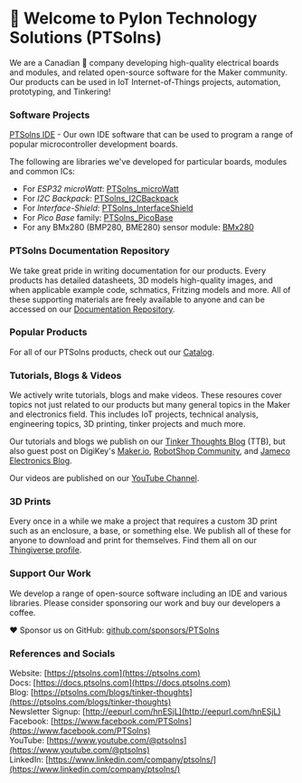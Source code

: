 # 👋 Welcome to Pylon Technology Solutions (PTSolns)

We are a Canadian 🍁 company developing high-quality electrical boards and modules, and related open-source software for the Maker community. Our products can be used in IoT Internet-of-Things projects, automation, prototyping, and Tinkering!

### Software Projects
[PTSolns IDE](https://github.com/PTSolns/PTSolns-IDE) - Our own IDE software that can be used to program a range of popular microcontroller development boards.

The following are libraries we've developed for particular boards, modules and common ICs:
- For *ESP32 microWatt*: [PTSolns_microWatt](https://github.com/PTSolns/PTSolns_microWatt)  
- For *I2C Backpack*: [PTSolns_I2CBackpack](https://github.com/PTSolns/PTSolns_I2CBackpack)  
- For *Interface-Shield*: [PTSolns_InterfaceShield](https://github.com/PTSolns/PTSolns_InterfaceShield)  
- For *Pico Base* family: [PTSolns_PicoBase](https://github.com/PTSolns/PTSolns_PicoBase)
- For any BMx280 (BMP280, BME280) sensor module: [BMx280](https://github.com/PTSolns/BMx280)

### PTSolns Documentation Repository
We take great pride in writing documentation for our products. Every products has detailed datasheets, 3D models high-quality images, and when applicable example code, schmatics, Fritzing models and more. All of these supporting materials are freely available to anyone and can be accessed on our [Documentation Repository](https://docs.ptsolns.com/).

### Popular Products
For all of our PTSolns products, check out our [Catalog](https://ptsolns.com/pages/catalog).

### Tutorials, Blogs & Videos
We actively write tutorials, blogs and make videos. These resoures cover topics not just related to our products but many general topics in the Maker and electronics field. This includes IoT projects, technical analysis, engineering topics, 3D printing, tinker projects and much more. 


Our tutorials and blogs we publish on our [Tinker Thoughts Blog](https://ptsolns.com/blogs/tinker-thoughts) (TTB), but also guest post on DigiKey's [Maker.io](https://www.digikey.ca/en/maker), [RobotShop Community](https://community.robotshop.com/tutorials), and [Jameco Electronics Blog](https://www.jameco.com/Jameco/Blog/electronics-blog.html).


Our videos are published on our [YouTube Channel](https://www.youtube.com/@ptsolns).

### 3D Prints
Every once in a while we make a project that requires a custom 3D print such as an enclosure, a base, or something else. We publish all of these for anyone to download and print for themselves. Find them all on our [Thingiverse profile](https://www.thingiverse.com/PTSolns/designs).

### Support Our Work
We develop a range of open-source software including an IDE and various libraries. Please consider sponsoring our work and buy our developers a coffee.  
  
❤️ Sponsor us on GitHub: [github.com/sponsors/PTSolns](https://github.com/sponsors/PTSolns)

### References and Socials
Website: [https://ptsolns.com](https://ptsolns.com)  
Docs: [https://docs.ptsolns.com](https://docs.ptsolns.com)  
Blog: [https://ptsolns.com/blogs/tinker-thoughts](https://ptsolns.com/blogs/tinker-thoughts)  
Newsletter Signup: [http://eepurl.com/hnESjL](http://eepurl.com/hnESjL)  
Facebook: [https://www.facebook.com/PTSolns](https://www.facebook.com/PTSolns)  
YouTube: [https://www.youtube.com/@ptsolns](https://www.youtube.com/@ptsolns)  
LinkedIn: [https://www.linkedin.com/company/ptsolns/](https://www.linkedin.com/company/ptsolns/)
